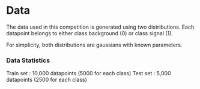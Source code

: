# Data

The data used in this competition is generated using two distributions. Each datapoint belongs to either class background (0) or class signal (1).

For simplicity, both distributions are gaussians with known parameters.

### Data Statistics
Train set : 10,000 datapoints (5000 for each class)
Test set : 5,000 datapoints (2500 for each class)


